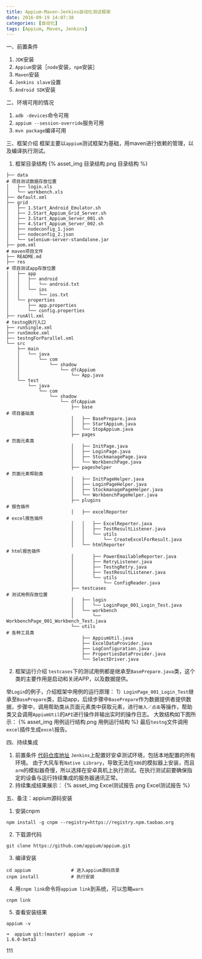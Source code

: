 ```yaml
---
title: Appium-Maven-Jenkins自动化测试框架
date: 2016-09-19 14:07:38
categories: [自动化]
tags: [Appium, Maven, Jenkins]
---
```


一、前置条件
1. ``JDK``安装
2. ``Appium``安装［``node``安装，``npm``安装］
3. ``Maven``安装
4. ``Jenkins slave``设置
5. ``Android SDK``安装

二、环境可用的情况
1. ``adb -devices``命令可用
2. ``appium --session-override``服务可用
3. ``mvn package``编译可用

三、框架介绍
框架主要以``appium``测试框架为基础，用maven进行依赖的管理，以及编译执行测试。
1. 框架目录结构
{% asset_img 目录结构.png 目录结构 %}
```
├── data                                                                    # 项目测试数据存放位置
│   ├── login.xls
│   └── workbench.xls
├── default.xml
├── grid
│   ├── 1.Start_Android_Emulator.sh
│   ├── 2.Start_Appium_Grid_Server.sh
│   ├── 3.Start_Appium_Server_001.sh
│   ├── 4.Start_Appium_Server_002.sh
│   ├── nodeconfig_1.json
│   ├── nodeconfig_2.json
│   └── selenium-server-standalone.jar
├── pom.xml                                                                 # maven项目文件
├── README.md
├── res                                                                     # 项目测试app存放位置
│   ├── app
│   │   ├── android
│   │   │   └── android.txt
│   │   └── ios
│   │       └── ios.txt
│   └── properties
│       ├── app.properties
│       └── config.properties
├── runAll.xml                                                              # testng执行入口
├── runSingle.xml
├── runSmoke.xml
├── testngForParallel.xml
└── src
    ├── main
    │   └── java
    │       └── com
    │           └── shadow
    │               └── dfcAppium
    │                   └── App.java
    └── test
        └── java
            └── com
                └── shadow
                    └── dfcAppium
                        ├── base                                            # 项目基础类
                        │   ├── BasePrepare.java
                        │   ├── StartAppium.java
                        │   └── StopAppium.java
                        ├── pages                                           # 页面元素类
                        │   ├── InitPage.java
                        │   ├── LoginPage.java
                        │   ├── StockmanagePage.java
                        │   └── WorkbenchPage.java
                        ├── pageshelper                                     # 页面元素帮助类
                        │   ├── InitPageHelper.java
                        │   ├── LoginPageHelper.java
                        │   ├── StockmanagePageHelper.java
                        │   └── WorkbenchPageHelper.java
                        ├── plugins                                         # 报告插件
                        │   ├── excelReporter                               # excel报告插件
                        │   │   ├── ExcelReporter.java
                        │   │   ├── TestResultListener.java
                        │   │   └── utils
                        │   │       └── CreateExcelForResult.java
                        │   └── htmlReporter                                # html报告插件
                        │       ├── PowerEmailableReporter.java
                        │       ├── RetryListener.java
                        │       ├── TestngRetry.java
                        │       ├── TestResultListener.java
                        │       └── utils
                        │           └── ConfigReader.java
                        ├── testcases                                       # 测试用例存放位置
                        │   ├── login
                        │   │   └── LoginPage_001_Login_Test.java
                        │   └── workbench
                        │       └── WorkbenchPage_001_Workbench_Test.java
                        └── utils                                           # 各种工具类
                            ├── AppiumUtil.java
                            ├── ExcelDataProvider.java
                            ├── LogConfiguration.java
                            ├── PropertiesDataProvider.java
                            └── SelectDriver.java
```
2. 框架运行介绍
``testcases``下的测试用例都是继承至``BasePrepare.java``类，这个类的主要作用是启动和关闭APP，以及数据提供。

举``Login``的例子，介绍框架中用例的运行原理：
1）``LoginPage_001_Login_Test``继承至``BasePrepare``类，启动app，后续步骤中``BasePrepare``作为数据提供者提供数据，步骤中，调用帮助类从页面元素类中获取元素，进行``输入／点击``等操作，帮助类又会调用``AppiumUtil``的``API``进行操作并输出实时的操作日志。
大致结构如下图所示：
{% asset_img 用例运行结构.png 用例运行结构 %}
最后``testng``文件调用``excel``插件生成``excel``报告。

四、持续集成
1. 前置条件
    [代码仓库地址](http://git.souche.com/testGroup/dfcAppium.git)
    ``Jenkins``上配置好安卓测试环境，包括本地配置的所有环境。
由于大风车有``Native Library``，导致无法在``X86``的模拟器上安装，而且``arm``的模拟器奇慢，所以选择在安卓真机上执行测试。在执行测试前要确保指定的设备与运行持续集成的服务器通讯正常。
2. 持续集成结果展示：
{% asset_img Excel测试报告.png Excel测试报告 %}

五、备注：appium源码安装
1. 安装cnpm
```
npm install -g cnpm --registry=https://registry.npm.taobao.org
```
2. 下载源代码
```
git clone https://github.com/appium/appium.git
```
3. 编译安装
```
cd appium               # 进入appium源码目录
cnpm install            # 执行安装
```
4. 用``cnpm link``命令将``appium link``到系统，可以忽略``warn``
```
cnpm link
```
5. 查看安装结果
```
appium -v

➜  appium git:(master) appium -v
1.6.0-beta3
```











111
